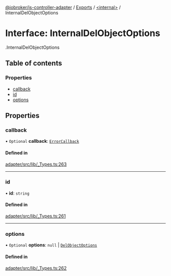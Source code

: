 [@iobroker/js-controller-adapter](../README.md) / [Exports](../modules.md) / [<internal\>](../modules/internal_.md) / InternalDelObjectOptions

# Interface: InternalDelObjectOptions

[<internal>](../modules/internal_.md).InternalDelObjectOptions

## Table of contents

### Properties

- [callback](internal_.InternalDelObjectOptions.md#callback)
- [id](internal_.InternalDelObjectOptions.md#id)
- [options](internal_.InternalDelObjectOptions.md#options)

## Properties

### callback

• `Optional` **callback**: [`ErrorCallback`](../modules/internal_.md#errorcallback)

#### Defined in

[adapter/src/lib/_Types.ts:263](https://github.com/ioBroker/ioBroker.js-controller/blob/6912de44/packages/adapter/src/lib/_Types.ts#L263)

___

### id

• **id**: `string`

#### Defined in

[adapter/src/lib/_Types.ts:261](https://github.com/ioBroker/ioBroker.js-controller/blob/6912de44/packages/adapter/src/lib/_Types.ts#L261)

___

### options

• `Optional` **options**: ``null`` \| [`DelObjectOptions`](internal_.DelObjectOptions.md)

#### Defined in

[adapter/src/lib/_Types.ts:262](https://github.com/ioBroker/ioBroker.js-controller/blob/6912de44/packages/adapter/src/lib/_Types.ts#L262)
